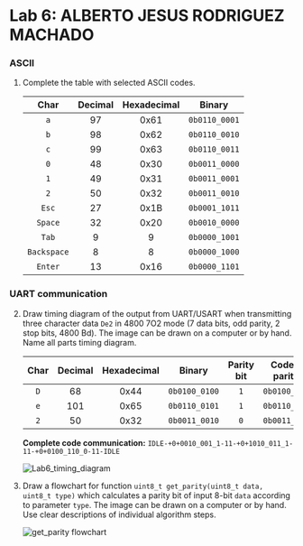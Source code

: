 # Lab 6: ALBERTO JESUS RODRIGUEZ MACHADO

### ASCII

1. Complete the table with selected ASCII codes.

   | **Char** | **Decimal** | **Hexadecimal** | **Binary** |
   | :-: | :-: | :-: | :-: |
   | `a` | 97 | 0x61 | `0b0110_0001` |
   | `b` | 98 | 0x62 | `0b0110_0010` |
   | `c` | 99 | 0x63 | `0b0110_0011` |
   | `0` | 48 | 0x30 | `0b0011_0000` |
   | `1` | 49 | 0x31 | `0b0011_0001` |
   | `2` | 50 | 0x32 | `0b0011_0010` |
   | `Esc` | 27 | 0x1B | `0b0001_1011` |
   | `Space` | 32 | 0x20 | `0b0010_0000` |
   | `Tab` | 9 | 9 | `0b0000_1001` |
   | `Backspace` | 8 | 8 | `0b0000_1000` |
   | `Enter` | 13 | 0x16 | `0b0000_1101` |

### UART communication

2. Draw timing diagram of the output from UART/USART when transmitting three character data `De2` in 4800 7O2 mode (7 data bits, odd parity, 2 stop bits, 4800&nbsp;Bd). The image can be drawn on a computer or by hand. Name all parts timing diagram.

   | **Char** | **Decimal** | **Hexadecimal** | **Binary** | **Parity bit** | **Code with parity bit** | **Reverse code** |
   | :-: | :-: | :-: | :-: | :-: | :-: | :-: |
   | `D` | 68 | 0x44 | `0b0100_0100` | `1` | `0b0100_0100_1` | `0010_001_1` | 
   | `e` | 101 | 0x65 | `0b0110_0101` | `1` | `0b0110_0101_1` | `1010_011_1` |
   | `2` | 50 | 0x32 | `0b0011_0010` | `0` | `0b0011_0010_0` | `0100_110_0` |

   **Complete code communication:** `IDLE-+0+0010_001_1-11-+0+1010_011_1-11-+0+0100_110_0-11-IDLE`

   ![Lab6_timing_diagram](https://user-images.githubusercontent.com/114478211/199487602-d6b29400-1e73-4cab-a3b0-f4c6afec61f7.jpg)

3. Draw a flowchart for function `uint8_t get_parity(uint8_t data, uint8_t type)` which calculates a parity bit of input 8-bit `data` according to parameter `type`. The image can be drawn on a computer or by hand. Use clear descriptions of individual algorithm steps.

   ![get_parity flowchart](https://user-images.githubusercontent.com/114478211/200140716-6428efee-fb02-4f34-811b-c91366e7c6b0.jpg)
